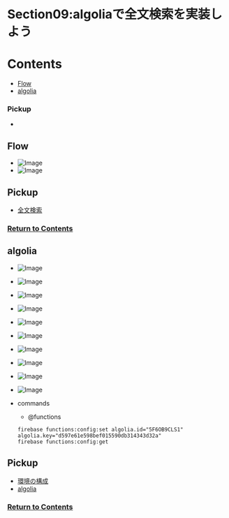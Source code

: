 # Section09:algoliaで全文検索を実装しよう

<a id = "contents">

# Contents
* [Flow](#flow)
* [algolia](#algolia)

### Pickup
* 


<a id = "flow">

## Flow
* ![Image](../src/Section09/images/init001.png)
* ![Image](../src/Section09/images/init002.png)

## Pickup
* [全文検索](https://firebase.google.com/docs/firestore/solutions/search)

### [Return to Contents](#contents)


<a id = "algolia">

## algolia
* ![Image](../src/Section09/images/algolia001.png)
* ![Image](../src/Section09/images/algolia002.png)
* ![Image](../src/Section09/images/algolia003.png)
* ![Image](../src/Section09/images/algolia004.png)
* ![Image](../src/Section09/images/algolia005.png)
* ![Image](../src/Section09/images/algolia006.png)
* ![Image](../src/Section09/images/algolia007.png)
* ![Image](../src/Section09/images/algolia008.png)
* ![Image](../src/Section09/images/algolia009.png)
* ![Image](../src/Section09/images/algolia010.png)

* commands
  * @functions
  ```
  firebase functions:config:set algolia.id="5F6OB9CLS1" algolia.key="d597e61e598bef015590db314343d32a"
  firebase functions:config:get
  ```

## Pickup
* [環境の構成](https://firebase.google.com/docs/functions/config-env)
* [algolia](https://www.algolia.com/)

### [Return to Contents](#contents)